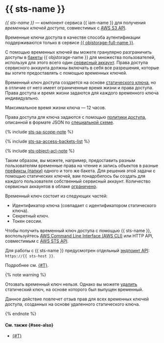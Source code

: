 # {{ sts-name }}

_{{ sts-name }}_ — компонент сервиса {{ iam-name }} для получения _временных ключей доступа_, совместимых с [AWS S3 API](../../storage/s3/index.md).

Временные ключи доступа в качестве способа аутентификации поддерживаются только в сервисе [{{ objstorage-full-name }}](../../storage/).

С помощью временных ключей вы можете гранулярно разграничить доступы в [бакеты](../../storage/concepts/bucket.md) {{ objstorage-name }} для множества пользователей, используя для этого всего один [сервисный аккаунт](../../iam/concepts/users/service-accounts.md). Права доступа сервисного аккаунта должны включать в себя все разрешения, которые вы хотите предоставлять с помощью временных ключей.

Временный ключ доступа создается на основе [статического ключа](../../iam/concepts/authorization/access-key.md), но в отличие от него имеет ограниченные время жизни и права доступа. Права доступа и время жизни задаются для каждого временного ключа индивидуально.

Максимальное время жизни ключа — 12 часов.

Права доступа для ключа задаются с помощью [политики доступа](../../storage/security/policy.md), описанной в формате JSON по [специальной схеме](../../storage/s3/api-ref/policy/scheme.md).

{% include [sts-sa-scope-note](sts-sa-scope-note.md) %}

{% include [sts-sa-access-backets-list](sts-sa-access-backets-list.md) %}

{% include [sts-object-acl-note](sts-object-acl-note.md) %}

Таким образом, вы можете, например, предоставить разным пользователям временные права на чтение и запись объектов в разные [префиксы (папки)](../../storage/concepts/object.md#folder) одного и того же бакета. Для решения этой задачи с помощью статических ключей, вам понадобилось бы создать для каждого пользователя собственный сервисный аккаунт. Количество сервисных аккаунтов в облаке [ограничено](../../iam/concepts/limits.md#iam-quotas).

Временный ключ состоит из следующих частей:
* Идентификатор ключа (совпадает с идентификатором статического ключа).
* Секретный ключ.
* Токен сессии.

Чтобы получить временный ключ доступа с помощью {{ sts-name }}, воспользуйтесь [AWS Command Line Interface (AWS CLI)](../..//storage/tools/aws-cli.md) или HTTP API, совместимым с [AWS STS API](https://docs.aws.amazon.com/STS/latest/APIReference/welcome.html).

Для работы с {{ sts-name }} предусмотрен отдельный [эндпоинт API](../../api-design-guide/concepts/endpoints.md): `https://{{ sts-host }}`.

Подробнее см. [{#T}](../../iam/operations/sa/create-sts-key.md).

{% note warning %}

Отозвать временный ключ нельзя. Однако вы можете [удалить](../../iam/operations/authentication/manage-access-keys.md#delete-access-key) статический ключ, на основе которого был выпущен временный.

Данное действие повлечет отзыв прав для всех временных ключей доступа, созданных на основе удаленного статического ключа.

{% endnote %}


#### См. также {#see-also}

* [{#T}](../../storage/security/overview.md)